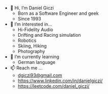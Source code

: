 - 👋 Hi, I’m Daniel Giczi
    - Born as a Software Engineer and geek
    - Since 1993
- 👀 I’m interested in...
    - Hi-Fidelity Audio
    - Drifting and Racing simulation
    - Robotics
    - Skiing, Hiking
    - Photography
- 🌱 I’m currently learning
    - German language
- 📫 Reach me ...
    - dgiczi93@gmail.com
    - https://www.linkedin.com/in/danielgiczi/
    - https://leetcode.com/daniel_giczi/

<!---
dnillg/dnillg is a ✨ special ✨ repository because its `README.md` (this file) appears on your GitHub profile.
You can click the Preview link to take a look at your changes.
--->
